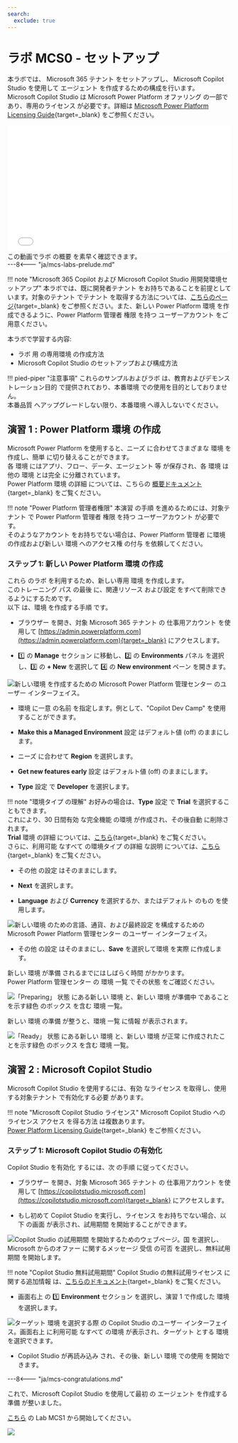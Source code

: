 ```yaml
---
search:
  exclude: true
---
```

# ラボ MCS0 - セットアップ

本ラボでは、 Microsoft 365 テナント をセットアップし、 Microsoft Copilot Studio を使用して エージェント を作成するための構成を行います。  
Microsoft Copilot Studio は Microsoft Power Platform オファリング の一部であり、専用のライセンス が必要です。詳細は [Microsoft Power Platform Licensing Guide](https://go.microsoft.com/fwlink/?linkid=2085130){target=_blank} をご参照ください。

<div class="lab-intro-video">
    <div style="flex: 1; min-width: 0;">
        <iframe  src="//www.youtube.com/embed/RF9RBhPp6v8" frameborder="0" allowfullscreen style="width: 100%; aspect-ratio: 16/9;">          
        </iframe>
          <div>この動画でラボ の概要 を素早く確認できます。</div>
    </div>
    <div style="flex: 1; min-width: 0;">
   ---8<--- "ja/mcs-labs-prelude.md"
    </div>
</div>

!!! note "Microsoft 365 Copilot および Microsoft Copilot Studio 用開発環境セットアップ"
    本ラボでは、既に開発者テナント をお持ちであることを前提としています。対象のテナント でテナント を取得する方法については、[こちらのページ](https://learn.microsoft.com/en-us/microsoft-365-copilot/extensibility/prerequisites){target=_blank} をご参照ください。また、新しい Power Platform 環境 を作成できるように、Power Platform 管理者 権限 を持つ ユーザーアカウント をご用意ください。

本ラボで学習する内容:

- ラボ 用 の専用環境 の作成方法
- Microsoft Copilot Studio のセットアップおよび構成方法

!!! pied-piper "注意事項"
    これらのサンプルおよびラボ は、教育およびデモンストレーション目的 で提供されており、本番環境 での使用を目的としておりません。  
    本番品質 へアップグレードしない限り、本番環境 へ導入しないでください。

## 演習 1 : Power Platform 環境 の作成

Microsoft Power Platform を使用すると、ニーズ に合わせてさまざまな 環境 を作成し、簡単 に切り替えることができます。  
各 環境 にはアプリ、フロー、データ、エージェント 等 が保存され、各 環境 は他の 環境 とは完全 に分離されています。  
Power Platform 環境 の詳細 については、こちらの [概要ドキュメント](https://learn.microsoft.com/en-us/power-platform/admin/environments-overview){target=_blank} をご覧ください。

!!! note "Power Platform 管理者権限"
    本演習 の手順 を進めるためには、対象テナント で Power Platform 管理者 権限 を持つ ユーザーアカウント が必要です。  
    そのようなアカウント をお持ちでない場合は、Power Platform 管理者 に環境 の作成および新しい 環境 へのアクセス権 の付与 を依頼してください。

### ステップ 1: 新しい Power Platform 環境 の作成

これら のラボ を利用するため、新しい専用 環境 を作成します。  
このトレーニング パス の最後 に、関連リソース および設定 をすべて削除できるようにするためです。  
以下 は、環境 を作成する手順 です。

- ブラウザー を開き、対象 Microsoft 365 テナント の 仕事用アカウント を使用して [https://admin.powerplatform.com](https://admin.powerplatform.com){target=_blank} にアクセスします。

- 1️⃣ の **Manage** セクション に移動し、2️⃣ の **Environments** パネル を選択し、3️⃣ の **+ New** を選択して 4️⃣ の **New environment** ペーン を開きます。

![新しい環境 を作成するための Microsoft Power Platform 管理センター のユーザー インターフェイス。](../../../assets/images/make/copilot-studio-00/new-environment-01.png)

- 環境 に一意 の名前 を指定します。例として、"Copilot Dev Camp" を使用することができます。

- **Make this a Managed Environment** 設定 はデフォルト値 (off) のままにします。

- ニーズ に合わせて **Region** を選択します。

- **Get new features early** 設定 はデフォルト値 (off) のままにします。

- **Type** 設定 で **Developer** を選択します。

!!! note "環境タイプ の理解"
    お好みの場合は、**Type** 設定 で **Trial** を選択することもできます。  
    これにより、30 日間有効 な完全機能 の環境 が作成され、その後自動 に削除されます。  
    **Trial** 環境 の詳細 については、[こちら](https://learn.microsoft.com/en-gb/microsoft-copilot-studio/environments-first-run-experience#trial-environments){target=_blank} をご覧ください。  
    さらに、利用可能 なすべて の環境タイプ の詳細 な説明 については、[こちら](https://learn.microsoft.com/en-us/power-platform/admin/environments-overview#power-platform-environment-types){target=_blank} をご覧ください。

- その他 の設定 はそのままにします。

- **Next** を選択します。

- **Language** および **Currency** を選択するか、またはデフォルト のもの を使用します。

![新しい環境 のための言語、通貨、および最終設定 を構成するための Microsoft Power Platform 管理センター のユーザー インターフェイス。](../../../assets/images/make/copilot-studio-00/new-environment-02.png)

- その他 の設定 はそのままにし、**Save** を選択して環境 を実際 に作成します。

新しい 環境 が準備 されるまでにはしばらく時間 がかかります。  
Power Platform 管理センター の 環境 一覧 でその状態 をご確認ください。

![「Preparing」 状態 にある新しい 環境 と、新しい 環境 が準備中 であることを示す緑色 のボックス を含む 環境 一覧。](../../../assets/images/make/copilot-studio-00/new-environment-03.png)

新しい 環境 の準備 が整うと、環境 一覧 に情報 が表示されます。

![「Ready」 状態 にある新しい 環境 と、新しい 環境 が正常 に作成されたことを示す緑色 のボックス を含む 環境 一覧。](../../../assets/images/make/copilot-studio-00/new-environment-04.png)

<cc-end-step lab="mcs0" exercise="1" step="1" />

## 演習 2 : Microsoft Copilot Studio

Microsoft Copilot Studio を使用するには、有効 なライセンス を取得し、使用する対象テナント で有効化する必要 があります。

!!! note "Microsoft Copilot Studio ライセンス"
    Microsoft Copilot Studio へのライセンス アクセス を得る方法 は複数あります。  
    [Power Platform Licensing Guide](https://go.microsoft.com/fwlink/?LinkId=2085130){target=_blank} をご参照ください。

### ステップ 1: Microsoft Copilot Studio の有効化

Copilot Studio を有効化 するには、次 の手順 に従ってください。

- ブラウザー を開き、対象 Microsoft 365 テナント の 仕事用アカウント を使用して [https://copilotstudio.microsoft.com](https://copilotstudio.microsoft.com){target=_blank} にアクセスします。

- もし初めて Copilot Studio を実行し、ライセンス をお持ちでない場合、以下 の画面 が表示され、試用期間 を開始することができます。

![Copilot Studio の試用期間 を開始するためのウェブページ。国 を選択し、Microsoft からのオファー に関するメッセージ 受信 の可否 を選択し、無料試用期間 を開始します。](../../../assets/images/make/copilot-studio-00/mcs-trial-01.png)

!!! note "Copilot Studio 無料試用期間"
    Copilot Studio の無料試用ライセンス に関する追加情報 は、[こちらのドキュメント](https://learn.microsoft.com/en-us/microsoft-copilot-studio/sign-up-individual){target=_blank} をご覧ください。

- 画面右上 の 1️⃣ **Environment** セクション を選択し、演習 1 で作成した 環境 を選択します。

![ターゲット 環境 を選択する際 の Copilot Studio のユーザー インターフェイス。画面右上 に利用可能 なすべて の環境 が表示され、ターゲット とする 環境 を選択できます。](../../../assets/images/make/copilot-studio-00/new-environment-05.png)

- Copilot Studio が再読み込み され、その後、新しい 環境 での使用 を開始できます。

<cc-end-step lab="mcs0" exercise="2" step="1" />

---8<--- "ja/mcs-congratulations.md"

これで、Microsoft Copilot Studio を使用して最初 の エージェント を作成する準備 が整いました。 

<a href="../01-first-agent">こちら</a> の Lab MCS1 から開始してください。

<cc-next />

<img src="https://m365-visitor-stats.azurewebsites.net/copilot-camp/make/copilot-studio/00-prerequisites" />